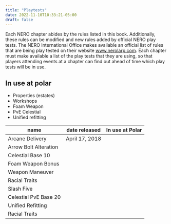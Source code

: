 ```yaml
---
title: "Playtests"
date: 2022-11-10T10:33:21-05:00
draft: false
---
```


Each NERO chapter abides by the rules listed in this book. Additionally, these rules can be modified and new rules added by official NERO play tests. The NERO International Office makes available an official list of rules that are being play tested on their website www.nerolarp.com. Each chapter must make available a list of the play tests that they are using, so that players attending events at a chapter can find out ahead of time which play tests will be in use.

## In use at polar 

- Properties (estates)
- Workshops
- Foam Weapon
- PvE Celestial
- Unified refitting


|name|date released|In use at Polar |
|---|---|---|
|Arcane Delivery |April 17, 2018|   |
|Arrow Bolt Alteration|||
|Celestial Base 10 |||
|Foam Weapon Bonus|||
|Weapon Maneuver |||
|Racial Traits|||
|Slash Five|||
|Celestial PvE Base 20|||
|Unified Refitting|||
|Racial Traits|||
